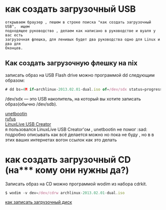 # как создать загрузочный USB
    открываем браузер , пешем в строке поиска "как создать загрузочный USB",  ищем
    подходящее руководство , делаем как написано в руководстве и вуаля у вас есть
    загрузочная флешка, для ленивых будет два руководства одно для Linux и два для
    Оконцев.

## Как создать загрузочную флешку на nix
записать образ на USB Flash drive можно программой dd следующим образом:
```javascript
# dd bs=4M if=archlinux-2013.02.01-dual.iso of=/dev/sdx status=progress &amp;&amp; sync
```
/dev/sdx — это USB накопитель, на который вы хотите записать образ(обычно /dev/sdb).

[unetbootin](https://unetbootin.github.io/)  
[rufus]( https://rufus.akeo.ie/)  
[LinuxLive USB Creator](https://www.linuxliveusb.com/)  
я пользовался LinuxLive USB Creator'ом , unetbootin не помог :sad:
подробно описывать как всё делается можно но пока не буду , но в в этих ваших интернетах вогон
ссылок как это делать
# как создать загрузочный CD (на*** кому они нужны да?)
Записать образ на CD можно программой wodim из набора cdrkit.
```javascript
$ wodim -v dev=/dev/cdrw archlinux-2013.02.01-dual.iso
```
[как записать загрузочный диск](https://www.google.ru/search?q=%D0%BA%D0%B0%D0%BA+%D0%B7%D0%B0%D0%BF%D0%B8%D1%81%D0%B0%D1%82%D1%8C+%D0%B7%D0%B0%D0%B3%D1%80%D1%83%D0%B7%D0%BE%D1%87%D0%BD%D1%8B%D0%B9+%D0%B4%D0%B8%D1%81%D0%BA&ie=utf-8&oe=utf-8&gws_rd=cr&dcr=0&ei=-yi7WvPBGumV6ATPv57oCw)
